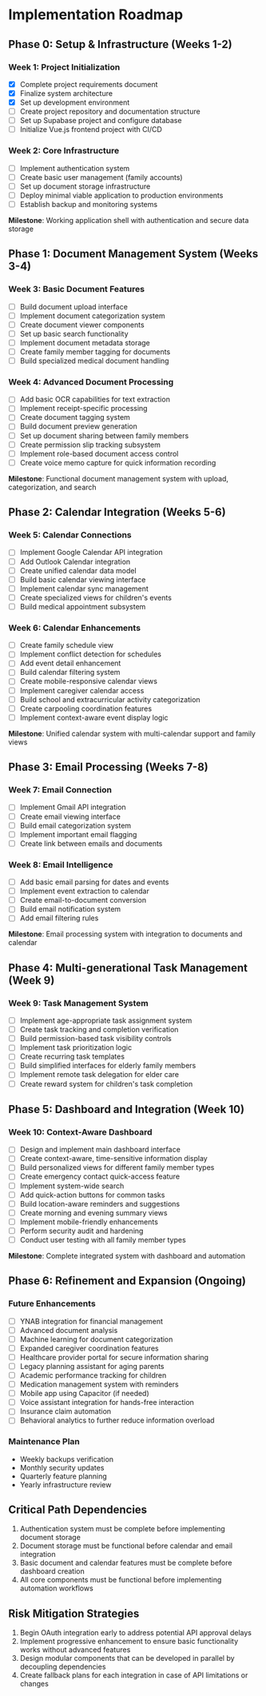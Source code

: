 # Implementation Roadmap

## Phase 0: Setup & Infrastructure (Weeks 1-2)

### Week 1: Project Initialization
- [x] Complete project requirements document
- [x] Finalize system architecture
- [x] Set up development environment
- [ ] Create project repository and documentation structure
- [ ] Set up Supabase project and configure database
- [ ] Initialize Vue.js frontend project with CI/CD

### Week 2: Core Infrastructure
- [ ] Implement authentication system
- [ ] Create basic user management (family accounts)
- [ ] Set up document storage infrastructure
- [ ] Deploy minimal viable application to production environments
- [ ] Establish backup and monitoring systems

**Milestone**: Working application shell with authentication and secure data storage

## Phase 1: Document Management System (Weeks 3-4)

### Week 3: Basic Document Features
- [ ] Build document upload interface
- [ ] Implement document categorization system
- [ ] Create document viewer components
- [ ] Set up basic search functionality
- [ ] Implement document metadata storage
- [ ] Create family member tagging for documents
- [ ] Build specialized medical document handling

### Week 4: Advanced Document Processing
- [ ] Add basic OCR capabilities for text extraction
- [ ] Implement receipt-specific processing
- [ ] Create document tagging system
- [ ] Build document preview generation
- [ ] Set up document sharing between family members
- [ ] Create permission slip tracking subsystem
- [ ] Implement role-based document access control
- [ ] Create voice memo capture for quick information recording

**Milestone**: Functional document management system with upload, categorization, and search

## Phase 2: Calendar Integration (Weeks 5-6)

### Week 5: Calendar Connections
- [ ] Implement Google Calendar API integration
- [ ] Add Outlook Calendar integration
- [ ] Create unified calendar data model
- [ ] Build basic calendar viewing interface
- [ ] Implement calendar sync management
- [ ] Create specialized views for children's events
- [ ] Build medical appointment subsystem

### Week 6: Calendar Enhancements
- [ ] Create family schedule view
- [ ] Implement conflict detection for schedules
- [ ] Add event detail enhancement
- [ ] Build calendar filtering system
- [ ] Create mobile-responsive calendar views
- [ ] Implement caregiver calendar access
- [ ] Build school and extracurricular activity categorization
- [ ] Create carpooling coordination features
- [ ] Implement context-aware event display logic

**Milestone**: Unified calendar system with multi-calendar support and family views

## Phase 3: Email Processing (Weeks 7-8)

### Week 7: Email Connection
- [ ] Implement Gmail API integration
- [ ] Create email viewing interface
- [ ] Build email categorization system
- [ ] Implement important email flagging
- [ ] Create link between emails and documents

### Week 8: Email Intelligence
- [ ] Add basic email parsing for dates and events
- [ ] Implement event extraction to calendar
- [ ] Create email-to-document conversion
- [ ] Build email notification system
- [ ] Add email filtering rules

**Milestone**: Email processing system with integration to documents and calendar

## Phase 4: Multi-generational Task Management (Week 9)

### Week 9: Task Management System
- [ ] Implement age-appropriate task assignment system
- [ ] Create task tracking and completion verification
- [ ] Build permission-based task visibility controls
- [ ] Implement task prioritization logic
- [ ] Create recurring task templates
- [ ] Build simplified interfaces for elderly family members
- [ ] Implement remote task delegation for elder care
- [ ] Create reward system for children's task completion

## Phase 5: Dashboard and Integration (Week 10)

### Week 10: Context-Aware Dashboard
- [ ] Design and implement main dashboard interface
- [ ] Create context-aware, time-sensitive information display
- [ ] Build personalized views for different family member types
- [ ] Create emergency contact quick-access feature
- [ ] Implement system-wide search
- [ ] Add quick-action buttons for common tasks
- [ ] Build location-aware reminders and suggestions
- [ ] Create morning and evening summary views
- [ ] Implement mobile-friendly enhancements
- [ ] Perform security audit and hardening
- [ ] Conduct user testing with all family member types

**Milestone**: Complete integrated system with dashboard and automation

## Phase 6: Refinement and Expansion (Ongoing)

### Future Enhancements
- [ ] YNAB integration for financial management
- [ ] Advanced document analysis
- [ ] Machine learning for document categorization
- [ ] Expanded caregiver coordination features
- [ ] Healthcare provider portal for secure information sharing
- [ ] Legacy planning assistant for aging parents
- [ ] Academic performance tracking for children
- [ ] Medication management system with reminders
- [ ] Mobile app using Capacitor (if needed)
- [ ] Voice assistant integration for hands-free interaction
- [ ] Insurance claim automation
- [ ] Behavioral analytics to further reduce information overload

### Maintenance Plan
- Weekly backups verification
- Monthly security updates
- Quarterly feature planning
- Yearly infrastructure review

## Critical Path Dependencies

1. Authentication system must be complete before implementing document storage
2. Document storage must be functional before calendar and email integration
3. Basic document and calendar features must be complete before dashboard creation
4. All core components must be functional before implementing automation workflows

## Risk Mitigation Strategies

1. Begin OAuth integration early to address potential API approval delays
2. Implement progressive enhancement to ensure basic functionality works without advanced features
3. Design modular components that can be developed in parallel by decoupling dependencies
4. Create fallback plans for each integration in case of API limitations or changes